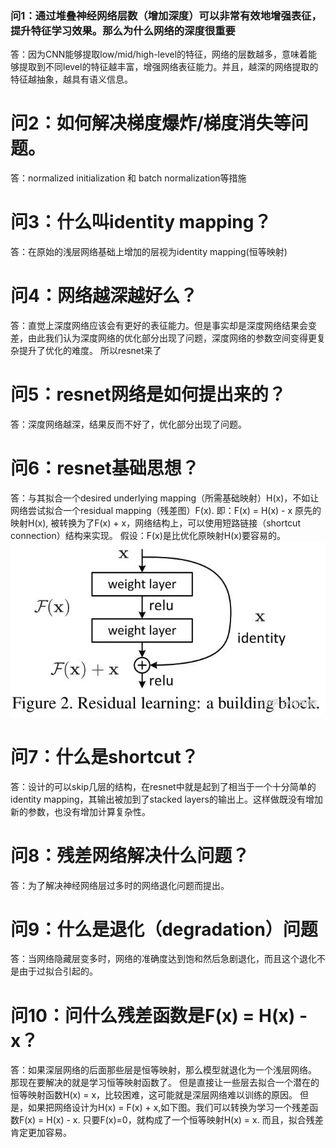 ### 问1：通过堆叠神经网络层数（增加深度）可以非常有效地增强表征，提升特征学习效果。那么为什么网络的深度很重要  
答：因为CNN能够提取low/mid/high-level的特征，网络的层数越多，意味着能够提取到不同level的特征越丰富，增强网络表征能力。并且，越深的网络提取的特征越抽象，越具有语义信息。

# 问2：如何解决梯度爆炸/梯度消失等问题。
答：normalized initialization  和  batch normalization等措施

# 问3：什么叫identity mapping？
答：在原始的浅层网络基础上增加的层视为identity mapping(恒等映射)

# 问4：网络越深越好么？
答：直觉上深度网络应该会有更好的表征能力。但是事实却是深度网络结果会变差，由此我们认为深度网络的优化部分出现了问题，深度网络的参数空间变得更复杂提升了优化的难度。
所以resnet来了

# 问5：resnet网络是如何提出来的？
答：深度网络越深，结果反而不好了，优化部分出现了问题。

# 问6：resnet基础思想？
答：与其拟合一个desired underlying mapping（所需基础映射）H(x)，不如让网络尝试拟合一个residual mapping（残差图）F(x). 
    即：F(x) = H(x) - x
    原先的映射H(x), 被转换为了F(x) + x，网络结构上，可以使用短路链接（shortcut connection）结构来实现。
    假设：F(x)是比优化原映射H(x)要容易的。
![image](https://github.com/T-Mac-Curry/Engineering-Problem/blob/master/images/resnet1.jpg)
    
# 问7：什么是shortcut？
答：设计的可以skip几层的结构，在resnet中就是起到了相当于一个十分简单的identity mapping，其输出被加到了stacked layers的输出上。这样做既没有增加新的参数，也没有增加计算复杂性。

# 问8：残差网络解决什么问题？
答：为了解决神经网络层过多时的网络退化问题而提出。

# 问9：什么是退化（degradation）问题
答：当网络隐藏层变多时，网络的准确度达到饱和然后急剧退化，而且这个退化不是由于过拟合引起的。

# 问10：问什么残差函数是F(x) = H(x) - x？
答：如果深层网络的后面那些层是恒等映射，那么模型就退化为一个浅层网络。
    那现在要解决的就是学习恒等映射函数了。 
    但是直接让一些层去拟合一个潜在的恒等映射函数H(x) = x，比较困难，这可能就是深层网络难以训练的原因。
    但是，如果把网络设计为H(x) = F(x) + x,如下图。我们可以转换为学习一个残差函数F(x) = H(x) - x. 
    只要F(x)=0，就构成了一个恒等映射H(x) = x. 而且，拟合残差肯定更加容易。
    

